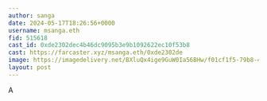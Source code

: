 ```yaml
---
author: sanga
date: 2024-05-17T18:26:56+0000
username: msanga.eth
fid: 515618
cast_id: 0xde2302dec4b46dc9095b3e9b1092622ec10f53b8
cast: https://farcaster.xyz/msanga.eth/0xde2302de
image: https://imagedelivery.net/BXluQx4ige9GuW0Ia56BHw/f01cf1f5-79b8-4a8f-eead-1dd6c6a4cd00/original
layout: post
---
```


A

<img src='https://imagedelivery.net/BXluQx4ige9GuW0Ia56BHw/f01cf1f5-79b8-4a8f-eead-1dd6c6a4cd00/original' alt='' referrerpolicy='no-referrer'/>
